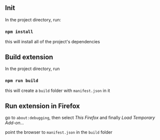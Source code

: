 ## Init

In the project directory, run:

### `npm install`

this will install all of the project's dependencies

## Build extension

In the project directory, run

### `npm run build`

this will create a `build` folder with `manifest.json` in it

## Run extension in Firefox

go to `about:debugging`, then select *This Firefox* and finally *Load Temporary Add-on...*

point the browser to `manifest.json` in the `build` folder
